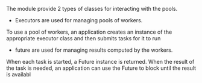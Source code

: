 The module provide 2 types of classes for interacting with the pools.

* Executors are used for managing pools of workers.

To use a pool of workers, an application creates an instance of the appropriate executor class and then submits tasks for it to run

* future are used for managing results computed by the workers.

When each task is started, a Future instance is returned. When the result of the task is needed, an application can use the Future to block until the result is availabl

